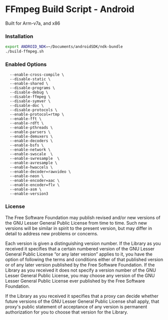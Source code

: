 # FFmpeg Build Script - Android
Built for Arm-v7a, and x86

### Installation
```sh
export ANDROID_NDK=~/Documents/androidSDK/ndk-bundle
./build-ffmpeg.sh
```

### Enabled Options
```
  --enable-cross-compile \
  --disable-static \
  --enable-shared \
  --disable-programs \
  --disable-debug \
  --disable-ffmpeg \
  --disable-symver \
  --disable-doc \
  --disable-protocols \
  --enable-protocol=rtmp \
  --enable-fft \
  --enable-rdft \
  --enable-pthreads \
  --enable-parsers \
  --enable-demuxers \
  --enable-decoders \
  --enable-bsfs \
  --enable-network \
  --enable-swscale  \
  --enable-swresample  \
  --enable-avresample \
  --enable-hwaccels \
  --enable-decoder=rawvideo \
  --enable-neon \
  --enable-encoder=aac \
  --enable-encoder=flv \
  --enable-asm \
  --enable-version3
```

### License
The Free Software Foundation may publish revised and/or new versions of the GNU Lesser General Public License from time to time. Such new versions will be similar in spirit to the present version, but may differ in detail to address new problems or concerns.

Each version is given a distinguishing version number. If the Library as you received it specifies that a certain numbered version of the GNU Lesser General Public License “or any later version” applies to it, you have the option of following the terms and conditions either of that published version or of any later version published by the Free Software Foundation. If the Library as you received it does not specify a version number of the GNU Lesser General Public License, you may choose any version of the GNU Lesser General Public License ever published by the Free Software Foundation.

If the Library as you received it specifies that a proxy can decide whether future versions of the GNU Lesser General Public License shall apply, that proxy's public statement of acceptance of any version is permanent authorization for you to choose that version for the Library.
